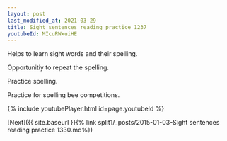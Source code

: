 ```yaml
---
layout: post
last_modified_at: 2021-03-29
title: Sight sentences reading practice 1237
youtubeId: MIcuRWxuiHE
---
```

 
 
Helps to learn sight words and their spelling.

Opportunitiy to repeat the spelling. 

Practice spelling. 
 
Practice for spelling bee competitions. 
 
{% include youtubePlayer.html id=page.youtubeId %}
 
 

[Next]({{ site.baseurl }}{% link  split1/_posts/2015-01-03-Sight sentences reading practice 1330.md%})
 
